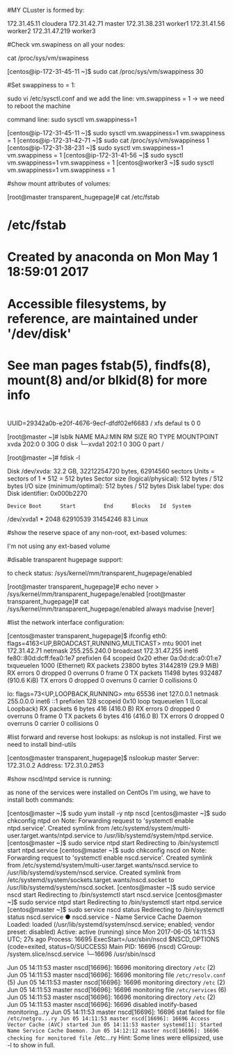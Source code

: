 #MY CLuster is formed by:

172.31.45.11 cloudera
172.31.42.71 master
172.31.38.231 worker1
172.31.41.56 worker2
172.31.47.219 worker3

#Check vm.swapiness on all your nodes:

cat /proc/sys/vm/swapiness

[centos@ip-172-31-45-11 ~]$ sudo cat /proc/sys/vm/swappiness
30

#Set swappiness to = 1:

sudo vi /etc/sysctl.conf and we add the line: vm.swappiness = 1 -> we need to reboot the machine

command line: sudo sysctl vm.swappiness=1

[centos@ip-172-31-45-11 ~]$ sudo sysctl vm.swappiness=1
vm.swappiness = 1
[centos@ip-172-31-42-71 ~]$ sudo cat /proc/sys/vm/swappiness
1
[centos@ip-172-31-38-231 ~]$ sudo sysctl vm.swappiness=1
vm.swappiness = 1
[centos@ip-172-31-41-56 ~]$ sudo sysctl vm.swappiness=1
vm.swappiness = 1
[centos@worker3 ~]$ sudo sysctl vm.swappiness=1
vm.swappiness = 1

#show mount attributes of volumes:

[root@master transparent_hugepage]# cat /etc/fstab

#
# /etc/fstab
# Created by anaconda on Mon May  1 18:59:01 2017
#
# Accessible filesystems, by reference, are maintained under '/dev/disk'
# See man pages fstab(5), findfs(8), mount(8) and/or blkid(8) for more info
#
UUID=29342a0b-e20f-4676-9ecf-dfdf02ef6683 /                       xfs     defaul                                                                                        ts        0 0


[root@master ~]# lsblk
NAME    MAJ:MIN RM SIZE RO TYPE MOUNTPOINT
xvda    202:0    0  30G  0 disk
└─xvda1 202:1    0  30G  0 part /

[root@master ~]# fdisk -l

Disk /dev/xvda: 32.2 GB, 32212254720 bytes, 62914560 sectors
Units = sectors of 1 * 512 = 512 bytes
Sector size (logical/physical): 512 bytes / 512 bytes
I/O size (minimum/optimal): 512 bytes / 512 bytes
Disk label type: dos
Disk identifier: 0x000b2270

    Device Boot      Start         End      Blocks   Id  System
/dev/xvda1   *        2048    62910539    31454246   83  Linux


#show the reserve space of any non-root, ext-based volumes:

I'm not using any ext-based volume

#disable transparent hugepage support:

to check status: /sys/kernel/mm/transparent_hugepage/enabled

[root@master transparent_hugepage]# echo never > /sys/kernel/mm/transparent_hugepage/enabled
[root@master transparent_hugepage]# cat /sys/kernel/mm/transparent_hugepage/enabled
always madvise [never]

#list the network interface configuration:

[centos@master transparent_hugepage]$ ifconfig
eth0: flags=4163<UP,BROADCAST,RUNNING,MULTICAST>  mtu 9001
        inet 172.31.42.71  netmask 255.255.240.0  broadcast 172.31.47.255
        inet6 fe80::80d:dcff:fea0:1e7  prefixlen 64  scopeid 0x20<link>
        ether 0a:0d:dc:a0:01:e7  txqueuelen 1000  (Ethernet)
        RX packets 23800  bytes 31442819 (29.9 MiB)
        RX errors 0  dropped 0  overruns 0  frame 0
        TX packets 11498  bytes 932487 (910.6 KiB)
        TX errors 0  dropped 0 overruns 0  carrier 0  collisions 0

lo: flags=73<UP,LOOPBACK,RUNNING>  mtu 65536
        inet 127.0.0.1  netmask 255.0.0.0
        inet6 ::1  prefixlen 128  scopeid 0x10<host>
        loop  txqueuelen 1  (Local Loopback)
        RX packets 6  bytes 416 (416.0 B)
        RX errors 0  dropped 0  overruns 0  frame 0
        TX packets 6  bytes 416 (416.0 B)
        TX errors 0  dropped 0 overruns 0  carrier 0  collisions 0

#list forward and reverse host lookups:
 as nslokup is not installed. First we need to install bind-utils

[centos@master transparent_hugepage]$ nslookup master
Server:         172.31.0.2
Address:        172.31.0.2#53


#show nscd/ntpd service is running:

as none of the services were installed on CentOs I'm using, we have to install 
both commands:

[centos@master ~]$ sudo yum install -y ntp nscd
[centos@master ~]$ sudo chkconfig ntpd on
Note: Forwarding request to 'systemctl enable ntpd.service'.
Created symlink from /etc/systemd/system/multi-user.target.wants/ntpd.service to /usr/lib/systemd/system/ntpd.service.
[centos@master ~]$ sudo service ntpd start
Redirecting to /bin/systemctl start  ntpd.service
[centos@master ~]$ sudo chkconfig nscd on
Note: Forwarding request to 'systemctl enable nscd.service'.
Created symlink from /etc/systemd/system/multi-user.target.wants/nscd.service to /usr/lib/systemd/system/nscd.service.
Created symlink from /etc/systemd/system/sockets.target.wants/nscd.socket to /usr/lib/systemd/system/nscd.socket.
[centos@master ~]$ sudo service nscd start
Redirecting to /bin/systemctl start  nscd.service
[centos@master ~]$ sudo service ntpd start
Redirecting to /bin/systemctl start  ntpd.service
[centos@master ~]$ sudo service nscd status
Redirecting to /bin/systemctl status  nscd.service
● nscd.service - Name Service Cache Daemon
   Loaded: loaded (/usr/lib/systemd/system/nscd.service; enabled; vendor preset: disabled)
   Active: active (running) since Mon 2017-06-05 14:11:53 UTC; 27s ago
  Process: 16695 ExecStart=/usr/sbin/nscd $NSCD_OPTIONS (code=exited, status=0/SUCCESS)
 Main PID: 16696 (nscd)
   CGroup: /system.slice/nscd.service
           └─16696 /usr/sbin/nscd

Jun 05 14:11:53 master nscd[16696]: 16696 monitoring directory `/etc` (2)
Jun 05 14:11:53 master nscd[16696]: 16696 monitoring file `/etc/resolv.conf` (5)
Jun 05 14:11:53 master nscd[16696]: 16696 monitoring directory `/etc` (2)
Jun 05 14:11:53 master nscd[16696]: 16696 monitoring file `/etc/services` (6)
Jun 05 14:11:53 master nscd[16696]: 16696 monitoring directory `/etc` (2)
Jun 05 14:11:53 master nscd[16696]: 16696 disabled inotify-based monitoring...ry
Jun 05 14:11:53 master nscd[16696]: 16696 stat failed for file `/etc/netgro...ry
Jun 05 14:11:53 master nscd[16696]: 16696 Access Vector Cache (AVC) started
Jun 05 14:11:53 master systemd[1]: Started Name Service Cache Daemon.
Jun 05 14:12:12 master nscd[16696]: 16696 checking for monitored file `/etc...ry
Hint: Some lines were ellipsized, use -l to show in full.

